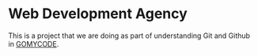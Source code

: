 # Web Development Agency

This is a project that we are doing as part of understanding Git and Github in [GOMYCODE](https://gomycode.com).

